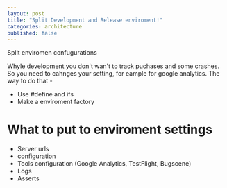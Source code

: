 ```yaml
---
layout: post
title: "Split Development and Release enviroment!"
categories: architecture
published: false
---
```


Split enviromen confugurations

Whyle development you don't wan't to track puchases and some crashes. So you need to cahnges your setting, for eample for google analytics. 
The way to do that - 


- Use #define and ifs
- Make a enviroment factory


# What to put to enviroment settings

* Server urls
* configuration
* Tools configuration (Google Analytics, TestFlight, Bugscene)
* Logs
* Asserts




